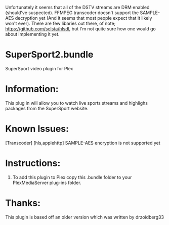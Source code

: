 Unfortunately it seems that all of the DSTV streams are DRM enabled (should've suspected). FFMPEG transcoder doesn't support the SAMPLE-AES decryption yet (And it seems that most people expect that it likely won't ever). There are few libaries out there, of note; https://github.com/selsta/hlsdl, but I'm not quite sure how one would go about implementing it yet.

SuperSport2.bundle
=================
SuperSport video plugin for Plex

Information:
============
This plug in will allow you to watch live sports streams and highlighs packages from the SuperSport website. 

Known Issues:
=============
[Transcoder] [hls,applehttp] SAMPLE-AES encryption is not supported yet

Instructions:
=============
1. To add this plugin to Plex copy this .bundle folder to your PlexMediaServer plug-ins folder.

Thanks:
=======
This plugin is based off an older version which was written by drzoidberg33
